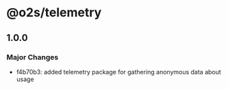 # @o2s/telemetry

## 1.0.0

### Major Changes

- f4b70b3: added telemetry package for gathering anonymous data about usage
